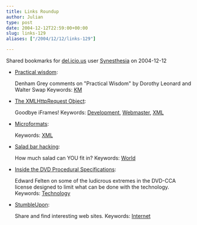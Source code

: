 ```yaml
---
title: Links Roundup
author: Julian
type: post
date: 2004-12-12T22:59:00+00:00
slug: links-129 
aliases: ["/2004/12/12/links-129"]

---
```

Shared bookmarks for [del.icio.us][1] user  [Synesthesia][2] on 2004-12-12

  * [Practical wisdom][3]:
  
    Denham Grey comments on "Practical Wisdom" by Dorothy Leonard and Walter Swap Keywords: [KM][4]
  * [The XMLHttpRequest Object][5]:
  
    Goodbye iFrames! Keywords: [Development][6], [Webmaster][7], [XML][8]
  * [Microformats][9]:
   
    Keywords: [XML][8]
  * [Salad bar hacking][10]:
  
    How much salad can YOU fit in? Keywords: [World][11]
  * [Inside the DVD Procedural Specifications][12]:
  
    Edward Felten on some of the ludicrous extremes in the DVD-CCA license designed to limit what can be done with the technology. Keywords: [Technology][13]
  * [StumbleUpon][14]:
  
    Share and find interesting web sites. Keywords: [Internet][15]

 [1]: https://del.icio.us/
 [2]: https://del.icio.us/synesthesia
 [3]: https://denham.typepad.com/km/2004/12/practical_wisdo.html "https://denham.typepad.com/km/2004/12/practical_wisdo.html"
 [4]: https://del.icio.us/synesthesia/KM
 [5]: https://developer.apple.com/internet/webcontent/xmlhttpreq.html "https://developer.apple.com/internet/webcontent/xmlhttpreq.html"
 [6]: https://del.icio.us/synesthesia/Development
 [7]: https://del.icio.us/synesthesia/Webmaster
 [8]: https://del.icio.us/synesthesia/XML
 [9]: https://ifindkarma.typepad.com/relax/2004/12/microformats.html "https://ifindkarma.typepad.com/relax/2004/12/microformats.html"
 [10]: https://www.boingboing.net/2004/12/10/salad_bar_hacking.html "https://www.boingboing.net/2004/12/10/salad_bar_hacking.html"
 [11]: https://del.icio.us/synesthesia/World
 [12]: https://www.freedom-to-tinker.com/archives/000735.html "https://www.freedom-to-tinker.com/archives/000735.html"
 [13]: https://del.icio.us/synesthesia/Technology
 [14]: https://www.stumbleupon.com/ "https://www.stumbleupon.com/"
 [15]: https://del.icio.us/synesthesia/Internet